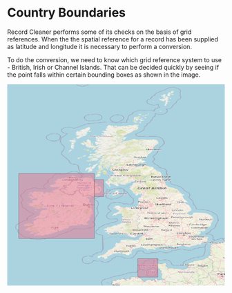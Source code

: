 # Country Boundaries

Record Cleaner performs some of its checks on the basis of grid references. When
the  the spatial reference for a record has been supplied as latitude and
longitude it is necessary to perform a conversion.

To do the conversion, we need to know which grid reference system to use -
British, Irish or Channel Islands. That can be decided quickly by seeing if the
point falls within certain bounding boxes as shown in the image.

![Map showing bounding boxes for Ireland and Channel Islands](../assets/images/country_bboxes.png)

